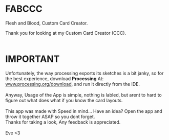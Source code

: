 # FABCCC
Flesh and Blood, Custom Card Creator.

Thank you for looking at my Custom Card Creator (CCC).  
<br>
# **IMPORTANT**<br>
Unfortunately, the way processing exports its sketches is a bit janky, so for the best experience, download **Processing** At: www.processing.org/download, and run it directly from the IDE.  
<br>
Anyway, Usage of the App is simple, nothing is labled, but arent to hard to figure out what does what if you know the card layouts.  
<br>
This app was made with Speed in mind... Have an idea? Open the app and throw it together ASAP so you dont forget.  
Thanks for taking a look, Any feedback is appreciated.  
<br>
Eve <3
